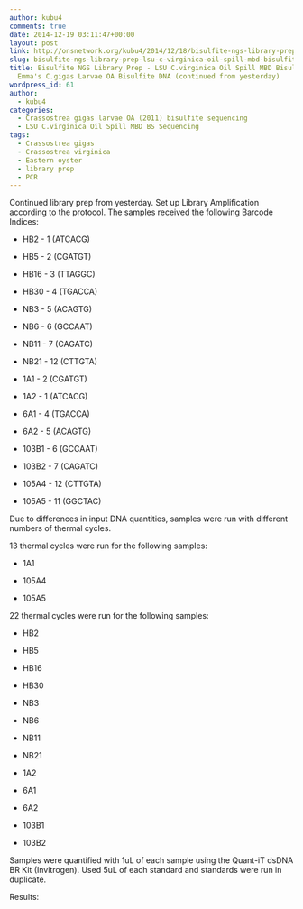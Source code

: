 ```yaml
---
author: kubu4
comments: true
date: 2014-12-19 03:11:47+00:00
layout: post
link: http://onsnetwork.org/kubu4/2014/12/18/bisulfite-ngs-library-prep-lsu-c-virginica-oil-spill-mbd-bisulfite-dna-and-emmas-c-gigas-larvae-oa-bisulfite-dna-continued-from-yesterday/
slug: bisulfite-ngs-library-prep-lsu-c-virginica-oil-spill-mbd-bisulfite-dna-and-emmas-c-gigas-larvae-oa-bisulfite-dna-continued-from-yesterday
title: Bisulfite NGS Library Prep - LSU C.virginica Oil Spill MBD Bisulfite DNA and
  Emma's C.gigas Larvae OA Bisulfite DNA (continued from yesterday)
wordpress_id: 61
author:
  - kubu4
categories:
  - Crassostrea gigas larvae OA (2011) bisulfite sequencing
  - LSU C.virginica Oil Spill MBD BS Sequencing
tags:
  - Crassostrea gigas
  - Crassostrea virginica
  - Eastern oyster
  - library prep
  - PCR
---
```


Continued library prep from yesterday. Set up Library Amplification according to the protocol. The samples received the following Barcode Indices:



	
  * HB2 - 1 (ATCACG)

	
  * HB5 - 2 (CGATGT)

	
  * HB16 - 3 (TTAGGC)

	
  * HB30 - 4 (TGACCA)

	
  * NB3 - 5 (ACAGTG)

	
  * NB6 - 6 (GCCAAT)

	
  * NB11 - 7 (CAGATC)

	
  * NB21 - 12 (CTTGTA)

	
  * 1A1 - 2 (CGATGT)

	
  * 1A2 - 1 (ATCACG)

	
  * 6A1 - 4 (TGACCA)

	
  * 6A2 - 5 (ACAGTG)

	
  * 103B1 - 6 (GCCAAT)

	
  * 103B2 - 7 (CAGATC)

	
  * 105A4 - 12 (CTTGTA)

	
  * 105A5 - 11 (GGCTAC)


Due to differences in input DNA quantities, samples were run with different numbers of thermal cycles.

13 thermal cycles were run for the following samples:

	
  * 1A1

	
  * 105A4

	
  * 105A5


22 thermal cycles were run for the following samples:

	
  * HB2

	
  * HB5

	
  * HB16

	
  * HB30

	
  * NB3

	
  * NB6

	
  * NB11

	
  * NB21

	
  * 1A2

	
  * 6A1

	
  * 6A2

	
  * 103B1

	
  * 103B2


Samples were quantified with 1uL of each sample using the Quant-iT dsDNA BR Kit (Invitrogen). Used 5uL of each standard and standards were run in duplicate.

Results:
